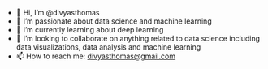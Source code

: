 - 👋 Hi, I’m @divyasthomas
- 👀 I’m passionate about data science and machine learning
- 🌱 I’m currently learning about deep learning
- 💞️ I’m looking to collaborate on anything related to data science including data visualizations, data analysis and machine learning
- 📫 How to reach me: divyasthomas@gmail.com

<!---
divyasthomas/divyasthomas is a ✨ special ✨ repository because its `README.md` (this file) appears on your GitHub profile.
You can click the Preview link to take a look at your changes.
--->
